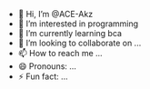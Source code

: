 - 👋 Hi, I’m @ACE-Akz
- 👀 I’m interested in programming
- 🌱 I’m currently learning bca
- 💞️ I’m looking to collaborate on ...
- 📫 How to reach me ...
- 😄 Pronouns: ...
- ⚡ Fun fact: ...

<!---
ACE-Akz/ACE-Akz is a ✨ special ✨ repository because its `README.md` (this file) appears on your GitHub profile.
You can click the Preview link to take a look at your changes.
--->
